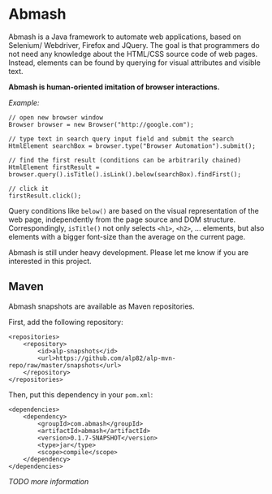 Abmash
======
Abmash is a Java framework to automate web applications, based on Selenium/
Webdriver, Firefox and JQuery. The goal is that programmers do not need any
knowledge about the HTML/CSS source code of web pages. Instead, elements
can be found by querying for visual attributes and visible text.

**Abmash is human-oriented imitation of browser interactions.**

*Example:*

	// open new browser window
	Browser browser = new Browser("http://google.com");
  
	// type text in search query input field and submit the search
	HtmlElement searchBox = browser.type("Browser Automation").submit();
  
	// find the first result (conditions can be arbitrarily chained)
	HtmlElement firstResult = browser.query().isTitle().isLink().below(searchBox).findFirst();
  
	// click it
	firstResult.click();

Query conditions like `below()` are based on the visual representation of the web
page, independently from the page source and DOM structure. Correspondingly,
`isTitle()` not only selects `<h1>`, `<h2>`, ... elements, but also elements with a
bigger font-size than the average on the current page.

Abmash is still under heavy development. Please let me know if you are interested in this project.

Maven
-----
Abmash snapshots are available as Maven repositories.

First, add the following repository:

	<repositories>
		<repository>
			<id>alp-snapshots</id>
			<url>https://github.com/alp82/alp-mvn-repo/raw/master/snapshots</url>
		</repository>
	</repositories>

Then, put this dependency in your `pom.xml`:

	<dependencies>
		<dependency>
			<groupId>com.abmash</groupId>
			<artifactId>abmash</artifactId>
			<version>0.1.7-SNAPSHOT</version>
			<type>jar</type>
			<scope>compile</scope>
		</dependency>
	</dependencies>

*TODO more information*